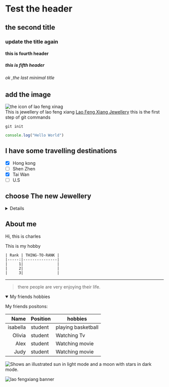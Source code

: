 
# Test the header
## the second title
### update the title again
#### this is fourth header
##### this is fifth header
###### ok ,the last minimal title

## add the image
![ the icon of lao feng xinag ](https://www.laofengxiang.com/images/logo.png)\
This is jewellery of lao feng xiang 
[Lao Feng Xiang Jewellery](https://www.laofengxiang.com/)
this is the first step of git commands
```
git init
```
``` javascript
console.log("Hello World")
```
## I have some travelling destinations 
- [x] Hong kong
- [ ] Shen Zhen
- [x] Tai Wan
- [ ] U.S

## choose The new Jewellery
<details >
  <p>the banner</p>
  
  ![lao fengxiang banner](https://www.laofengxiang.com/images/botImg.jpg)

</details>


## About me 
Hi, this is charles 

This is my hobby 
```
| Rank | THING-TO-RANK |
|-----:|---------------|
|     1|               |
|     2|               |
|     3|               |
```
---
> there people are very enjoying their life.

<details open>
<summary>My friends hobbies</summary>
<p>My friends positons:</p>

|Name|Position|hobbies|
|----:|-------|-------|
|isabella|student|playing basketball|
|Olivia|student|Watching Tv|
|Alex|student|Watching movie|
|Judy|student|Watching movie|

</details>





<picture>
  <source media="(prefers-color-scheme: dark)" srcset="https://user-images.githubusercontent.com/25423296/163456776-7f95b81a-f1ed-45f7-b7ab-8fa810d529fa.png">
  <source media="(prefers-color-scheme: light)" srcset="https://user-images.githubusercontent.com/25423296/163456779-a8556205-d0a5-45e2-ac17-42d089e3c3f8.png">
  <img alt="Shows an illustrated sun in light mode and a moon with stars in dark mode." src="https://user-images.githubusercontent.com/25423296/163456779-a8556205-d0a5-45e2-ac17-42d089e3c3f8.png">
</picture>
 
  
  ![lao fengxiang banner](https://www.laofengxiang.com/images/botImg.jpg)
